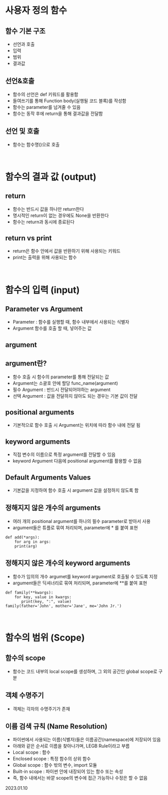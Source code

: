 # 사용자 정의 함수 

## 함수 기본 구조
- 선언과 호출
- 입력
- 범위
- 결과값

## 선언&호출
- 함수의 선언은 def 키워드를 활용함
- 들여쓰기를 통해 Function body(실행될 코드 블록)를 작성함
- 함수는 parameter를 넘겨줄 수 있음
- 함수는 동작 후에 return을 통해 결과값을 전달함

## 선언 및 호출
- 함수는 함수명()으로 호출

</br>

# 함수의 결과 값 (output)

## return
- 함수는 반드시 값을 하나만 return한다
- 명시적인 return이 없는 경우에도 None을 반환한다
- 함수는 return과 동시에 종료된다

## return vs print
- return은 함수 안에서 값을 반환하기 위해 사용되는 키워드
- print는 출력을 위해 사용되는 함수

</br>

# 함수의 입력 (input)

## Parameter vs Argument
- Parameter : 함수를 실행할 때, 함수 내부에서 사용되는 식별자
- Argument 함수를 호출 할 때, 넣어주는 값

## argument 

## argument란?
- 함수 호출 시 함수의 parameter를 통해 전달되는 값
- Argument는 소괄호 안에 할당 func_name(argument)
- 필수 Argument : 반드시 전달되어야하는 argument
- 선택 Argument : 값을 전달하지 않아도 되는 경우는 기본 값이 전달

## positional arguments
- 기본적으로 함수 호출 시 Argument는 위치에 따라 함수 내에 전달 됨

## keyword arguments
- 직접 변수의 이름으로 특정 argument를 전달할 수 있음
- keyword Argument 다음에 positional argument를 활용할 수 없음

## Default Arguments Values
- 기본값을 지정하여 함수 호출 시 argument 값을 설정하지 않도록 함

## 정해지지 않은 개수의 arguments
- 여러 개의 positional argument를 하나의 필수 parameter로 받아서 사용
- argument들은 튜플로 묶여 처리되며, parameter에 * 를 붙여 표현

```
def add(*args):
	for arg in args:
	print(arg)
```

## 정해지지 않은 개수의 keyword arguments
- 함수가 임의의 개수 argumet를 keyword argument로 호출될 수 있도록 지정
- argument들은 딕셔너리로 묶여 처리되며, parameter에 **를 붙여 표현

```
def family(**kwargs):
	for key, value in kwargs:
	   print(key, ":", value)
family(father='John', mother='Jane', me='John Jr.')
```

</br>

# 함수의 범위 (Scope)

## 함수의 scope
- 함수는 코드 내부의 local scope를 생성하며, 그 외의 공간인 global scope로 구분

## 객체 수명주기
- 객체는 각자의 수명주기가 존재

## 이름 검색 규칙 (Name Resolution)
- 파이썬에서 사용되는 이름(식별자)들은 이름공간(namespace)에 저장되어 있음
- 아래와 같은 순서로 이름을 찾아나가며, LEGB Rule이라고 부름
- Local scope : 함수
- Enclosed scope : 특정 함수의 상위 함수
- Global scope : 함수 밖의 변수, import 모듈
- Built-in scope : 파이썬 안에 내장되어 있는 함수 또는 속성
- 즉, 함수 내에서는 바깥 scope의 변수에 접근 가능하나 수정은 할 수 없음

2023.01.10